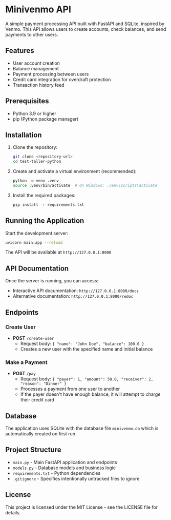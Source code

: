 # Minivenmo API

A simple payment processing API built with FastAPI and SQLite, inspired by Venmo. This API allows users to create accounts, check balances, and send payments to other users.

## Features

- User account creation
- Balance management
- Payment processing between users
- Credit card integration for overdraft protection
- Transaction history feed

## Prerequisites

- Python 3.9 or higher
- pip (Python package manager)

## Installation

1. Clone the repository:
   ```bash
   git clone <repository-url>
   cd test-taller-python
   ```

2. Create and activate a virtual environment (recommended):
   ```bash
   python -m venv .venv
   source .venv/bin/activate  # On Windows: .venv\Scripts\activate
   ```

3. Install the required packages:
   ```bash
   pip install -r requirements.txt
   ```

## Running the Application

Start the development server:
```bash
uvicorn main:app --reload
```

The API will be available at `http://127.0.0.1:8000`

## API Documentation

Once the server is running, you can access:
- Interactive API documentation: `http://127.0.0.1:8000/docs`
- Alternative documentation: `http://127.0.0.1:8000/redoc`

## Endpoints

### Create User
- **POST** `/create-user`
  - Request body: `{ "name": "John Doe", "balance": 100.0 }`
  - Creates a new user with the specified name and initial balance

### Make a Payment
- **POST** `/pay`
  - Request body: `{ "payer": 1, "amount": 50.0, "receiver": 2, "reason": "Dinner" }`
  - Processes a payment from one user to another
  - If the payer doesn't have enough balance, it will attempt to charge their credit card

## Database

The application uses SQLite with the database file `minivenmo.db` which is automatically created on first run.

## Project Structure

- `main.py` - Main FastAPI application and endpoints
- `models.py` - Database models and business logic
- `requirements.txt` - Python dependencies
- `.gitignore` - Specifies intentionally untracked files to ignore

## License

This project is licensed under the MIT License - see the LICENSE file for details.
